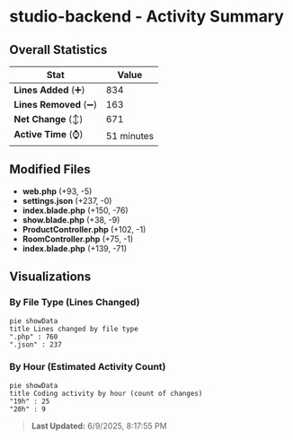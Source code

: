 # studio-backend - Activity Summary 

## Overall Statistics

| Stat                   | Value                                                             |
| ---------------------- | ----------------------------------------------------------------- |
| **Lines Added** (➕)   | 834                                          |
| **Lines Removed** (➖) | 163                                        |
| **Net Change** (↕)    | 671                |
| **Active Time** (⌚)   | 51 minutes |


## Modified Files
- **web.php** (+93, -5)
- **settings.json** (+237, -0)
- **index.blade.php** (+150, -76)
- **show.blade.php** (+38, -9)
- **ProductController.php** (+102, -1)
- **RoomController.php** (+75, -1)
- **index.blade.php** (+139, -71)

## Visualizations

### By File Type (Lines Changed)

```mermaid
pie showData
title Lines changed by file type
".php" : 760
".json" : 237
```

### By Hour (Estimated Activity Count)

```mermaid
pie showData
title Coding activity by hour (count of changes)
"19h" : 25
"20h" : 9
```


> **Last Updated:** 6/9/2025, 8:17:55 PM